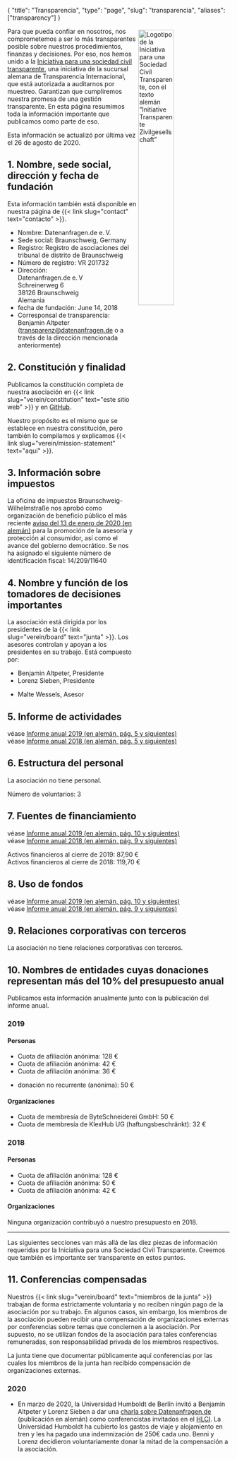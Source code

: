 {
    "title": "Transparencia",
    "type": "page",
    "slug": "transparencia",
    "aliases": ["transparency"]
}

<a href="https://www.transparency.de/mitmachen/initiative-transparente-zivilgesellschaft/" class="no-link-decoration"><img src="/img/logo-itz.svg" style="float: right; width: 40%; min-width: 200px; padding: 5px;" alt="Logotipo de la Iniciativa para una Sociedad Civil Transparente, con el texto alemán ”Initiative Transparente Zivilgesellschaft”"></a>

Para que pueda confiar en nosotros, nos comprometemos a ser lo más transparentes posible sobre nuestros procedimientos, finanzas y decisiones. Por eso, nos hemos unido a la [Iniciativa para una sociedad civil transparente](https://www.transparency.de/mitmachen/initiative-transparente-zivilgesellschaft/), una iniciativa de la sucursal alemana de Transparencia Internacional, que está autorizada a auditarnos por muestreo. Garantizan que cumpliremos nuestra promesa de una gestión transparente. En esta página resumimos toda la información importante que publicamos como parte de eso.

Esta información se actualizó por última vez el 26 de agosto de 2020.

## 1. Nombre, sede social, dirección y fecha de fundación
Esta información también está disponible en nuestra página de {{< link slug="contact" text="contacto" >}}.

 - Nombre: Datenanfragen.de e.&thinsp;V.
 - Sede social: Braunschweig, Germany
 - Registro: Registro de asociaciones del tribunal de distrito de Braunschweig
 - Número de registro: VR 201732
 - Dirección:  
   Datenanfragen.de e.&thinsp;V  
   Schreinerweg 6  
   38126 Braunschweig  
   Alemania  
 - fecha de fundación: June 14, 2018
 - Corresponsal de transparencia: Benjamin Altpeter ([transparenz@datenanfragen.de](mailto:transparenz@datenanfragen.de) o a través de la dirección mencionada anteriormente)

## 2. Constitución y finalidad

Publicamos la constitución completa de nuestra asociación en {{< link slug="verein/constitution" text="este sitio web" >}} y en [GitHub](https://github.com/datenanfragen/verein/blob/master/satzung.md).

Nuestro propósito es el mismo que se establece en nuestra constitución, pero también lo compilamos y explicamos {{< link slug="verein/mission-statement" text="aquí" >}}.  

## 3. Información sobre impuestos

La oficina de impuestos Braunschweig-Wilhelmstraße nos aprobó como organización de beneficio público el más reciente [aviso del 13 de enero de 2020 (en alemán)](https://static.dacdn.de/docs/freistellungsbescheid_2020-01-13.pdf) para la promoción de la asesoría y protección al consumidor, así como el avance del gobierno democrático. Se nos ha asignado el siguiente número de identificación fiscal: 14/209/11640

## 4. Nombre y función de los tomadores de decisiones importantes

La asociación está dirigida por los presidentes de la {{< link slug="verein/board" text="junta" >}}. Los asesores controlan y apoyan a los presidentes en su trabajo. Está compuesto por:

- Benjamin Altpeter, Presidente
- Lorenz Sieben, Presidente

<!-- -->

- Malte Wessels, Asesor

## 5. Informe de actividades

véase [Informe anual 2019 (en alemán, pág. 5 y siguientes)](https://static.dacdn.de/docs/bericht-2019.pdf)  
véase [Informe anual 2018 (en alemán, pág. 5 y siguientes)](https://static.dacdn.de/docs/bericht-2018.pdf)

## 6. Estructura del personal

La asociación no tiene personal.

Número de voluntarios: 3

## 7. Fuentes de financiamiento

véase [Informe anual 2019 (en alemán, pág. 10 y siguientes)](https://static.dacdn.de/docs/bericht-2019.pdf)  
véase [Informe anual 2018 (en alemán, pág. 9 y siguientes)](https://static.dacdn.de/docs/bericht-2018.pdf)

Activos financieros al cierre de 2019: 87,90 €  
Activos financieros al cierre de 2018: 119,70 €

## 8. Uso de fondos

véase [Informe anual 2019 (en alemán, pág. 10 y siguientes)](https://static.dacdn.de/docs/bericht-2019.pdf)  
véase [Informe anual 2018 (en alemán, pág. 9 y siguientes)](https://static.dacdn.de/docs/bericht-2018.pdf)

## 9. Relaciones corporativas con terceros

La asociación no tiene relaciones corporativas con terceros.

## 10. Nombres de entidades cuyas donaciones representan más del 10% del presupuesto anual

Publicamos esta información anualmente junto con la publicación del informe anual.

### 2019

#### Personas

- Cuota de afiliación anónima: 128 €
- Cuota de afiliación anónima: 42 €
- Cuota de afiliación anónima: 36 €

<!-- Split the two lists. Without this comment they would end up as one list with stupidly large spacing in-between items. -->

- donación no recurrente (anónima): 50 €

#### Organizaciones

- Cuota de membresía de ByteSchneiderei GmbH: 50 €
- Cuota de membresía de KlexHub UG (haftungsbeschränkt): 32 €

### 2018

#### Personas

- Cuota de afiliación anónima: 128 €
- Cuota de afiliación anónima: 50 €
- Cuota de afiliación anónima: 42 €

#### Organizaciones

Ninguna organización contribuyó a nuestro presupuesto en 2018.

---

Las siguientes secciones van más allá de las diez piezas de información requeridas por la Iniciativa para una Sociedad Civil Transparente. Creemos que también es importante ser transparente en estos puntos.

## 11. Conferencias compensadas

Nuestros {{< link slug="verein/board" text="miembros de la junta" >}} trabajan de forma estrictamente voluntaria y no reciben ningún pago de la asociación por su trabajo. En algunos casos, sin embargo, los miembros de la asociación pueden recibir una compensación de organizaciones externas por conferencias sobre temas que conciernen a la asociación. Por supuesto, no se utilizan fondos de la asociación para tales conferencias remuneradas, son responsabilidad privada de los miembros respectivos.

La junta tiene que documentar públicamente aquí conferencias por las cuales los miembros de la junta han recibido compensación de organizaciones externas.

### 2020

* En marzo de 2020, la Universidad Humboldt de Berlín invitó a Benjamin Altpeter y Lorenz Sieben a dar una [charla sobre Datenanfragen.de](https://www.datenanfragen.de/verein/event/hlci-berlin-2020/) (publicación en alemán) como conferencistas invitados en el [HLCI](http://www.hlci.de/). La Universidad Humboldt ha cubierto los gastos de viaje y alojamiento en tren y les ha pagado una indemnización de 250€ cada uno. Benni y Lorenz decidieron voluntariamente donar la mitad de la compensación a la asociación.
